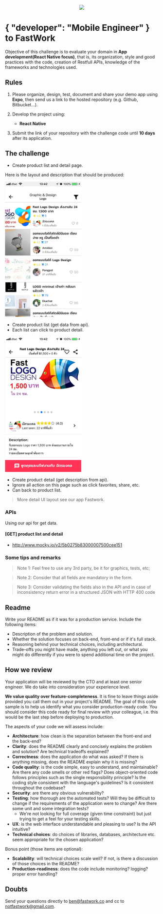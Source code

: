 <p align="center">
  <img src="https://design.fastwork.co/_nuxt/img/fw-logo-full-mono-600x100.0dfad36.png" width="600">
</p>

# { "developer": "Mobile Engineer" } to FastWork

Objective of this challenge is to evaluate your domain in **App development(React Native focus)**, that is, its organization, style and good practices with the code, creation of Restfull APIs, knowledge of the frameworks and technologies used.

## Rules

1. Please organize, design, test, document and share your demo app using **Expo**, then send us a link to the hosted repository (e.g. Github, Bitbucket...).

2. Develop the project using:
    - **React Native**

3. Submit the link of your repository with the challenge code until **10 days** after its application.

## The challenge

- Create product list and detail page.

Here is the layout and description that should be produced:

<img src="files/product_list.jpg" width="250">

- Create product list (get data from api).
- Each list can click to product detail.


<img src="files/product_detail.jpg" width="250">

- Create product detail (get description from api).
- Ignore all action on this page such as click favorites, share, etc.
- Can back to product list.

> More detail UI layout see our app Fastwork.

### APIs

Using our api for get data.

#### [GET] product list and detail
- http://www.mocky.io/v2/5b0275b83000007500cee151

### Some tips and remarks

> Note 1: Feel free to use any 3rd party, be it for graphics, tests, etc;

> Note 2: Consider that all fields are mandatory in the form.

> Note 3: Consider validating the fields also in the API and in case of inconsistency return error in a structured JSON with HTTP 400 code

## Readme

Write your README as if it was for a production service. Include the following items:

* Description of the problem and solution.
* Whether the solution focuses on back-end, front-end or if it's full stack.
* Reasoning behind your technical choices, including architectural.
* Trade-offs you might have made, anything you left out, or what you might do differently if you were to spend additional time on the project.

## How we review

Your application will be reviewed by the CTO and at least one senior engineer. We do take into consideration your experience level.

**We value quality over feature-completeness**. It is fine to leave things aside provided you call them out in your project's README. The goal of this code sample is to help us identify what you consider production-ready code. You should consider this code ready for final review with your colleague, i.e. this would be the last step before deploying to production.

The aspects of your code we will assess include:

* **Architecture**: how clean is the separation between the front-end and the back-end?
* **Clarity**: does the README clearly and concisely explains the problem and solution? Are technical tradeoffs explained?
* **Correctness**: does the application do what was asked? If there is anything missing, does the README explain why it is missing?
* **Code quality**: is the code simple, easy to understand, and maintainable?  Are there any code smells or other red flags? Does object-oriented code follows principles such as the single responsibility principle? Is the coding style consistent with the language's guidelines? Is it consistent throughout the codebase?
* **Security**: are there any obvious vulnerability?
* **Testing**: how thorough are the automated tests? Will they be difficult to change if the requirements of the application were to change? Are there some unit and some integration tests?
	* We're not looking for full coverage (given time constraint) but just trying to get a feel for your testing skills.
* **UX**: is the web interface understandable and pleasing to use? Is the API intuitive?
* **Technical choices**: do choices of libraries, databases, architecture etc. seem appropriate for the chosen application?

Bonus point (those items are optional):

* **Scalability**: will technical choices scale well? If not, is there a discussion of those choices in the README?
* **Production-readiness**: does the code include monitoring? logging? proper error handling?

## Doubts

Send your questions directly to [ben@fastwork.co](mailto:ben@fastwork.co) and cc to [notfastwork@gmail.com](mailto:notfastwork@gmail.com).